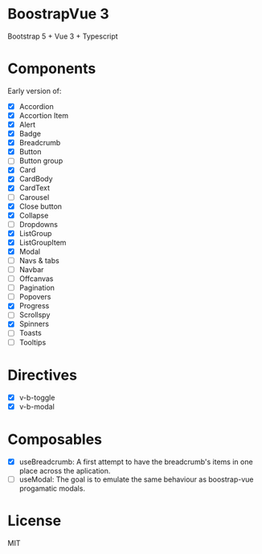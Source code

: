 # BoostrapVue 3

Bootstrap 5 + Vue 3 + Typescript

# Components

Early version of:

- [x] Accordion
- [x] Accortion Item
- [x] Alert
- [x] Badge
- [x] Breadcrumb
- [x] Button
- [ ] Button group
- [x] Card
- [x] CardBody
- [x] CardText
- [ ] Carousel
- [x] Close button
- [x] Collapse
- [ ] Dropdowns
- [x] ListGroup
- [x] ListGroupItem
- [x] Modal
- [ ] Navs & tabs
- [ ] Navbar
- [ ] Offcanvas
- [ ] Pagination
- [ ] Popovers
- [x] Progress
- [ ] Scrollspy
- [x] Spinners
- [ ] Toasts
- [ ] Tooltips

# Directives

- [x] v-b-toggle
- [x] v-b-modal

# Composables

- [x] useBreadcrumb: A first attempt to have the breadcrumb's items in one place across the aplication.
- [ ] useModal: The goal is to emulate the same behaviour as boostrap-vue progamatic modals.

# License

MIT
